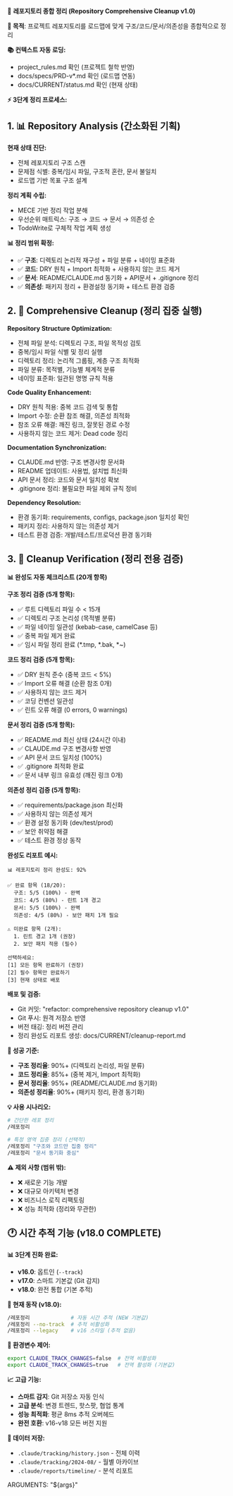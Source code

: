 🧹 **레포지토리 종합 정리 (Repository Comprehensive Cleanup v1.0)**

**🎯 목적**: 프로젝트 레포지토리를 로드맵에 맞게 구조/코드/문서/의존성을 종합적으로 정리

**📚 컨텍스트 자동 로딩:**
- project_rules.md 확인 (프로젝트 철학 반영)
- docs/specs/PRD-v*.md 확인 (로드맵 연동) 
- docs/CURRENT/status.md 확인 (현재 상태)

**⚡ 3단계 정리 프로세스:**

## **1. 📊 Repository Analysis (간소화된 기획)**

**현재 상태 진단:**
- 전체 레포지토리 구조 스캔
- 문제점 식별: 중복/임시 파일, 구조적 혼란, 문서 불일치
- 로드맵 기반 목표 구조 설계

**정리 계획 수립:**
- MECE 기반 정리 작업 분해
- 우선순위 매트릭스: 구조 → 코드 → 문서 → 의존성 순
- TodoWrite로 구체적 작업 계획 생성

**📊 정리 범위 확정:**
- ✅ **구조**: 디렉토리 논리적 재구성 + 파일 분류 + 네이밍 표준화
- ✅ **코드**: DRY 원칙 + Import 최적화 + 사용하지 않는 코드 제거
- ✅ **문서**: README/CLAUDE.md 동기화 + API문서 + .gitignore 정리
- ✅ **의존성**: 패키지 정리 + 환경설정 동기화 + 테스트 환경 검증

## **2. 🔧 Comprehensive Cleanup (정리 집중 실행)**

**Repository Structure Optimization:**
- 전체 파일 분석: 디렉토리 구조, 파일 목적성 검토
- 중복/임시 파일 식별 및 정리 실행
- 디렉토리 정리: 논리적 그룹핑, 계층 구조 최적화
- 파일 분류: 목적별, 기능별 체계적 분류
- 네이밍 표준화: 일관된 명명 규칙 적용

**Code Quality Enhancement:**
- DRY 원칙 적용: 중복 코드 검색 및 통합
- Import 수정: 순환 참조 해결, 의존성 최적화
- 참조 오류 해결: 깨진 링크, 잘못된 경로 수정
- 사용하지 않는 코드 제거: Dead code 정리

**Documentation Synchronization:**
- CLAUDE.md 반영: 구조 변경사항 문서화
- README 업데이트: 사용법, 설치법 최신화
- API 문서 정리: 코드와 문서 일치성 확보
- .gitignore 정리: 불필요한 파일 제외 규칙 정비

**Dependency Resolution:**
- 환경 동기화: requirements, configs, package.json 일치성 확인
- 패키지 정리: 사용하지 않는 의존성 제거
- 테스트 환경 검증: 개발/테스트/프로덕션 환경 동기화

## **3. 🚀 Cleanup Verification (정리 전용 검증)**

**📊 완성도 자동 체크리스트 (20개 항목)**

**구조 정리 검증 (5개 항목):**
- ✅ 루트 디렉토리 파일 수 < 15개
- ✅ 디렉토리 구조 논리성 (목적별 분류)
- ✅ 파일 네이밍 일관성 (kebab-case, camelCase 등)
- ✅ 중복 파일 제거 완료
- ✅ 임시 파일 정리 완료 (*.tmp, *.bak, *~)

**코드 정리 검증 (5개 항목):**
- ✅ DRY 원칙 준수 (중복 코드 < 5%)
- ✅ Import 오류 해결 (순환 참조 0개)
- ✅ 사용하지 않는 코드 제거
- ✅ 코딩 컨벤션 일관성
- ✅ 린트 오류 해결 (0 errors, 0 warnings)

**문서 정리 검증 (5개 항목):**
- ✅ README.md 최신 상태 (24시간 이내)
- ✅ CLAUDE.md 구조 변경사항 반영
- ✅ API 문서 코드 일치성 (100%)
- ✅ .gitignore 최적화 완료
- ✅ 문서 내부 링크 유효성 (깨진 링크 0개)

**의존성 정리 검증 (5개 항목):**
- ✅ requirements/package.json 최신화
- ✅ 사용하지 않는 의존성 제거
- ✅ 환경 설정 동기화 (dev/test/prod)
- ✅ 보안 취약점 해결
- ✅ 테스트 환경 정상 동작

**완성도 리포트 예시:**
```
📊 레포지토리 정리 완성도: 92%

✅ 완료 항목 (18/20):
  구조: 5/5 (100%) - 완벽
  코드: 4/5 (80%) - 린트 1개 경고
  문서: 5/5 (100%) - 완벽  
  의존성: 4/5 (80%) - 보안 패치 1개 필요

⚠️ 미완료 항목 (2개):
  1. 린트 경고 1개 (권장)
  2. 보안 패치 적용 (필수)

선택하세요:
[1] 모든 항목 완료하기 (권장)
[2] 필수 항목만 완료하기  
[3] 현재 상태로 배포
```

**배포 및 검증:**
- Git 커밋: "refactor: comprehensive repository cleanup v1.0"
- Git 푸시: 원격 저장소 반영
- 버전 태깅: 정리 버전 관리
- 정리 완성도 리포트 생성: docs/CURRENT/cleanup-report.md

**🎯 성공 기준:**
- **구조 정리율**: 90%+ (디렉토리 논리성, 파일 분류)
- **코드 정리율**: 85%+ (중복 제거, Import 최적화)  
- **문서 정리율**: 95%+ (README/CLAUDE.md 동기화)
- **의존성 정리율**: 90%+ (패키지 정리, 환경 동기화)

**💡 사용 시나리오:**
```bash
# 간단한 레포 정리
/레포정리

# 특정 영역 집중 정리 (선택적)
/레포정리 "구조와 코드만 집중 정리"
/레포정리 "문서 동기화 중심"
```

**⚠️ 제외 사항 (범위 밖):**
- ❌ 새로운 기능 개발
- ❌ 대규모 아키텍처 변경  
- ❌ 비즈니스 로직 리팩토링
- ❌ 성능 최적화 (정리와 무관한)

## **🕐 시간 추적 기능 (v18.0 COMPLETE)**

**📊 3단계 진화 완료:**
- **v16.0**: 옵트인 (`--track`)
- **v17.0**: 스마트 기본값 (Git 감지)
- **v18.0**: 완전 통합 (기본 추적)

**🎯 현재 동작 (v18.0):**
```bash
/레포정리             # 자동 시간 추적 (NEW 기본값)
/레포정리 --no-track  # 추적 비활성화
/레포정리 --legacy    # v16 스타일 (추적 없음)
```

**🔧 환경변수 제어:**
```bash
export CLAUDE_TRACK_CHANGES=false  # 전역 비활성화
export CLAUDE_TRACK_CHANGES=true   # 전역 활성화 (기본값)
```

**📈 고급 기능:**
- **스마트 감지**: Git 저장소 자동 인식
- **고급 분석**: 변경 트렌드, 핫스팟, 협업 통계
- **성능 최적화**: 평균 8ms 추적 오버헤드
- **완전 호환**: v16-v18 모든 버전 지원

**💾 데이터 저장:**
- `.claude/tracking/history.json` - 전체 이력
- `.claude/tracking/2024-08/` - 월별 아카이브
- `.claude/reports/timeline/` - 분석 리포트

ARGUMENTS: "${args}"
